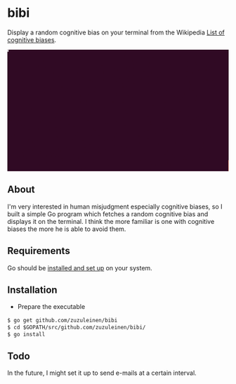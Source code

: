 # bibi
Display a random cognitive bias on your terminal from the Wikipedia [List of cognitive biases](https://en.wikipedia.org/wiki/List_of_cognitive_biases).
<p align="center">
<img align="middle" src="tty.gif" width="600" />
</p>


## About
I'm very interested in human misjudgment especially cognitive biases, so I built a simple Go program which fetches a random cognitive bias and displays it on the terminal. 
I think the more familiar is one with cognitive biases the more he is able to avoid them.

## Requirements

Go should be [installed and set up](https://golang.org/doc/install) on your system. 

## Installation

* Prepare the executable 

```shell
$ go get github.com/zuzuleinen/bibi
$ cd $GOPATH/src/github.com/zuzuleinen/bibi/
$ go install
```

## Todo
In the future, I might set it up to send e-mails at a certain interval.
